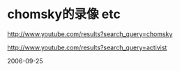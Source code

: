 # chomsky的录像 etc

http://www.youtube.com/results?search_query=chomsky

http://www.youtube.com/results?search_query=activist

2006-09-25
